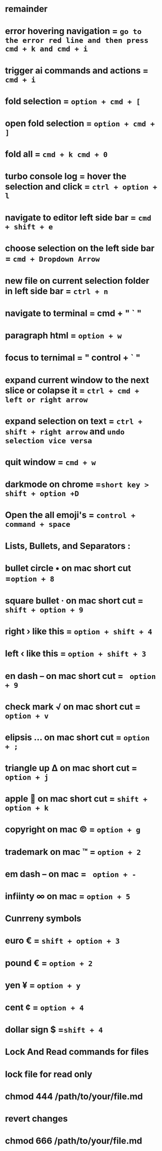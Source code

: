 # remainder

# error hovering navigation = `go to the error red line and then press cmd + k and cmd + i`

# trigger ai commands and actions = `cmd + i`

# fold selection = `option + cmd + [`

# open fold selection = `option + cmd + ]`

# fold all = `cmd + k cmd + 0`

# turbo console log = hover the selection and click = `ctrl + option + l` 

# navigate to editor left side bar = `cmd + shift + e`

# choose selection on the left side bar = `cmd + Dropdown Arrow`

# new file on current selection folder in left side bar = `ctrl + n`

# navigate to terminal = cmd + " ` "

# paragraph html = `option + w` 

# focus to ternimal = " control + `  "

# expand current window to the next slice or colapse it = `ctrl + cmd + left or right arrow`

# expand selection on text = `ctrl + shift + right arrow` and `undo selection vice versa`

# quit window = `cmd + w`

# darkmode on chrome =`short key > shift + option +D`


# Open the all emoji's = `control + command + space` 


# Lists, Bullets, and Separators : 

# bullet circle • on mac short cut =`option + 8`
# square bullet · on mac short cut = `shift + option + 9`
# right › like this = `option + shift + 4`
# left ‹ like this = `option + shift + 3`
# en dash – on mac short cut = ` option + 9`
# check mark √ on mac short cut = `option + v`
# elipsis … on mac short cut = `option + ;`
# triangle up ∆ on mac short cut = `option + j`
# apple   on mac short cut = `shift + option + k`
# copyright on mac © = `option + g`
# trademark on mac ™ = `option + 2`
# em dash – on mac = ` option + -`
# infiinty ∞ on mac = `option + 5`

# Cunrreny symbols 
# euro € = `shift + option + 3`
# pound € = `option + 2`
# yen ¥ =  `option + y`
# cent ¢ = `option + 4`
# dollar sign $ =`shift + 4`


# Lock And Read commands for files 

# lock file for read only 
# chmod 444 /path/to/your/file.md

# revert changes 
# chmod 666 /path/to/your/file.md
